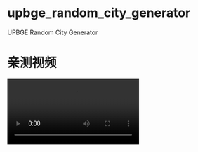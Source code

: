 # upbge_random_city_generator
UPBGE Random City Generator
# 亲测视频
![screen.mp4](upbge_random_city_generator/screen.mp4)
